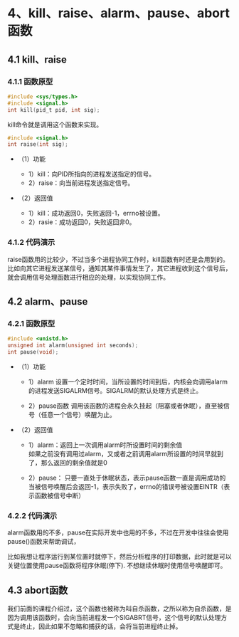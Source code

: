# 4、kill、raise、alarm、pause、abort函数

## 4.1 kill、raise

### 4.1.1 函数原型

```c
#include <sys/types.h>
#include <signal.h>
int kill(pid_t pid, int sig);
```

kill命令就是调用这个函数来实现。

```c
#include <signal.h>
int raise(int sig);
```

+ （1）功能
  + 1）kill：向PID所指向的进程发送指定的信号。
  + 2）raise：向当前进程发送指定信号。							

+ （2）返回值
  + 1）kill：成功返回0，失败返回-1，errno被设置。
  + 2）rasie：成功返回0，失败返回非0。

### 4.1.2 代码演示

raise函数用的比较少，不过当多个进程协同工作时，kill函数有时还是会用到的。比如向其它进程发送某信号，通知其某件事情发生了，其它进程收到这个信号后，就会调用信号处理函数进行相应的处理，以实现协同工作。

## 4.2 alarm、pause

### 4.2.1 函数原型

```c
#include <unistd.h>
unsigned int alarm(unsigned int seconds);
int pause(void);
```

+ （1）功能
  + 1）alarm
    设置一个定时时间，当所设置的时间到后，内核会向调用alarm的进程发送SIGALRM信号。SIGALRM的默认处理方式是终止。

  + 2）pause函数
    调用该函数的进程会永久挂起（阻塞或者休眠），直至被信号（任意一个信号）唤醒为止。

+ （2）返回值
  + 1）alarm：返回上一次调用alarm时所设置时间的剩余值  
    如果之前没有调用过alarm，又或者之前调用alarm所设置的时间早就到了，那么返回的剩余值就是0

  + 2）pause：
    只要一直处于休眠状态，表示pause函数一直是调用成功的  
    当被信号唤醒后会返回-1，表示失败了，errno的错误号被设置EINTR（表示函数被信号中断）  

### 4.2.2 代码演示

alarm函数用的不多，pause在实际开发中也用的不多，不过在开发中往往会使用pause()函数来帮助调试，

比如我想让程序运行到某位置时就停下，然后分析程序的打印数据，此时就是可以关键位置使用pause函数将程序休眠(停下). 不想继续休眠时使用信号唤醒即可。	

## 4.3 abort函数	

我们前面的课程介绍过，这个函数也被称为叫自杀函数，之所以称为自杀函数，是因为调用该函数时，会向当前进程发一个SIGABRT信号，这个信号的默认处理方式是终止，因此如果不忽略和捕获的话，会将当前进程终止掉。
